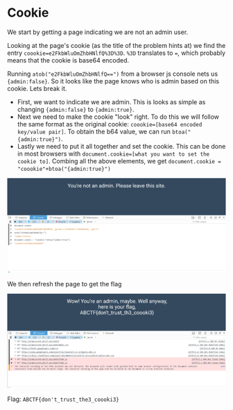 # Cookie

We start by getting a page indicating we are not an admin user. 

Looking at the page's cookie (as the title of the problem hints at) we find the entry `coookie=e2FkbWluOmZhbHNlfQ%3D%3D`. `%3D` translates to `=`, which probably means that the cookie is base64 encoded.

Running `atob("e2FkbWluOmZhbHNlfQ==")` from a browser js console nets us `{admin:false}`. So it looks like the page knows who is admin based on this cookie. Lets break it.

* First, we want to indicate we are admin. This is looks as simple as changing `{admin:false}` to `{admin:true}`. 
* Next we need to make the cookie "look" right. To do this we will follow the same format as the original cookie: `coookie=[base64 encoded key/value pair]`. To obtain the b64 value, we can run `btoa("{admin:true}")`. 
* Lastly we need to put it all together and set the cookie. This can be done in most browsers with `document.cookie=[what you want to set the cookie to]`. Combing all the above elements, we get `document.cookie = "coookie"+btoa("{admin:true}")`

![alt text](https://raw.githubusercontent.com/jonathanluck/ctfs/master/abctf2016/Chocolate/ss%20%282016-07-22%20at%2011.16.46%29.png "this")

We then refresh the page to get the flag

![alt text](https://raw.githubusercontent.com/jonathanluck/ctfs/master/abctf2016/Chocolate/ss%20%282016-07-22%20at%2011.17.43%29.png "this")

Flag: `ABCTF{don't_trust_the3_coooki3}`